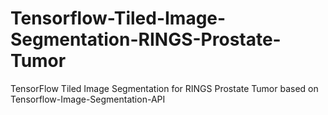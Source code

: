 # Tensorflow-Tiled-Image-Segmentation-RINGS-Prostate-Tumor
TensorFlow Tiled Image Segmentation for RINGS Prostate Tumor based on Tensorflow-Image-Segmentation-API
